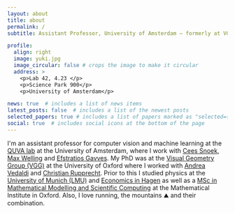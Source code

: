 ```yaml
---
layout: about
title: about
permalink: /
subtitle: Assistant Professor, University of Amsterdam – formerly at VGG, FAIR

profile:
  align: right
  image: yuki.jpg
  image_circular: false # crops the image to make it circular
  address: >
    <p>Lab 42, 4.23 </p>
    <p>Science Park 900</p>
    <p>University of Amsterdam</p>

news: true  # includes a list of news items
latest_posts: false  # includes a list of the newest posts
selected_papers: true # includes a list of papers marked as "selected={true}"
social: true  # includes social icons at the bottom of the page
---
```


I'm an assistant professor for computer vision and machine learning at the [QUVA lab](https://ivi.fnwi.uva.nl/quva/) at the University of Amsterdam, where I work with [Cees Snoek](https://www.ceessnoek.info/), [Max Welling](https://staff.fnwi.uva.nl/m.welling/) and [Efstratios Gavves](https://www.egavves.com/).
My PhD was at the [Visual Geometry Group (VGG)](https://www.robots.ox.ac.uk/~vgg/) at the University of Oxford where I worked with [Andrea Vedaldi](http://www.robots.ox.ac.uk/~vedaldi/) and [Christian Rupprecht](https://chrirupp.github.io/). Prior to this I studied physics at the [University of Munich (LMU)](http://www.en.uni-muenchen.de/index.html) and [Economics in Hagen](https://www.fernuni-hagen.de/) as well as a [MSc in Mathematical Modelling and Scientific Computing](https://www.maths.ox.ac.uk/members/students/postgraduate-courses/msc-mmsc) at the Mathematical Institute in Oxford. Also, I love running, the mountains ⛰️ and their combination.
